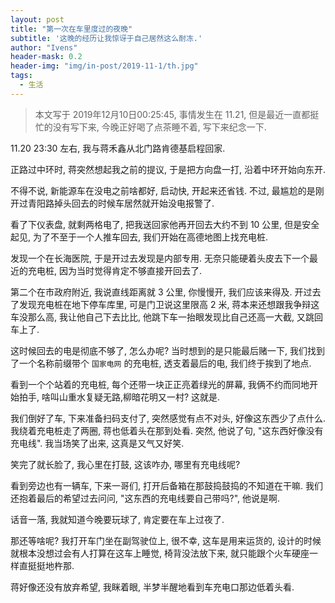```yaml
---
layout: post
title: "第一次在车里度过的夜晚"
subtitle: '这晚的经历让我惊讶于自己居然这么耐冻.'
author: "Ivens"
header-mask: 0.2
header-img: "img/in-post/2019-11-1/th.jpg"
tags:
  - 生活
---
```


>本文写于 2019年12月10日00:25:45, 事情发生在 11.21, 但是最近一直都挺忙的没有写下来, 今晚正好喝了点茶睡不着, 写下来纪念一下.

11.20 23:30 左右, 我与蒋禾鑫从北门路肯德基启程回家.

正路过中环时, 蒋突然想起我之前的提议, 于是把方向盘一打, 沿着中环开始向东开.

不得不说, 新能源车在没电之前啥都好, 启动快, 开起来还省钱. 不过, 最尴尬的是刚开过青阳路掉头回去的时候车居然就开始没电报警了.

看了下仪表盘, 就剩两格电了, 把我送回家他再开回去大约不到 10 公里, 但是安全起见, 为了不至于一个人推车回去, 我们开始在高德地图上找充电桩.

发现一个在长海医院, 于是开过去发现是内部专用. 无奈只能硬着头皮去下一个最近的充电桩, 因为当时觉得肯定不够直接开回去了.

第二个在市政府附近, 我说直线距离就 3 公里, 你慢慢开, 我们应该来得及. 开过去了发现充电桩在地下停车库里, 可是门卫说这里限高 2 米, 蒋本来还想跟我争辩这车没那么高, 我让他自己下去比比, 他跳下车一抬眼发现比自己还高一大截, 又跳回车上了.

这时候回去的电是彻底不够了, 怎么办呢? 当时想到的是只能最后赌一下, 我们找到了一个名称前缀带个 `国家电网` 的充电桩, 透支着最后的电, 我们终于挨到了地点.

看到一个个站着的充电桩, 每个还带一块正正亮着绿光的屏幕, 我俩不约而同地开始拍手, 啥叫山重水复疑无路,柳暗花明又一村? 这就是.

我们倒好了车, 下来准备扫码支付了, 突然感觉有点不对头, 好像这东西少了点什么. 我绕着充电桩走了两圈, 蒋也低着头在那到处看. 突然, 他说了句, "这东西好像没有充电线". 我当场笑了出来, 这真是又气又好笑. 

笑完了就长脸了, 我心里在打鼓, 这该咋办, 哪里有充电线呢?

看到旁边也有一辆车, 下来一哥们, 打开后备箱在那鼓捣鼓捣的不知道在干嘛. 我们还抱着最后的希望过去问问, "这东西的充电线要自己带吗?", 他说是啊.

话音一落, 我就知道今晚要玩球了, 肯定要在车上过夜了.

那还等啥呢? 我打开车门坐在副驾驶位上, 很不幸, 这车是用来运货的, 设计的时候就根本没想过会有人打算在这车上睡觉, 椅背没法放下来, 就只能跟个火车硬座一样直挺挺地杵那.

蒋好像还没有放弃希望, 我眯着眼, 半梦半醒地看到车充电口那边低着头看. 

